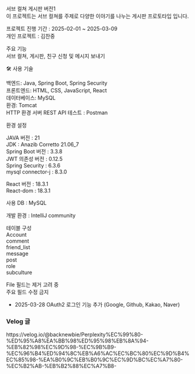 서브 컬쳐 게시판 버전1<br>
이 프로젝트는 서브 컬쳐를 주제로 다양한 이야기를 나누는 게시판 프로토타입 입니다.

프로젝트 진행 기간 : 2025-02-01 ~ 2025-03-09 <br>
개인 프로젝트 : 김찬중

주요 기능  <br>
서브 컬쳐, 게시판, 친구 신청 및 메시지 보내기

🛠️ 사용 기술

백엔드: Java, Spring Boot, Spring Security <br> 
프론트엔드: HTML, CSS, JavaScript, React  <br> 
데이터베이스: MySQL <br>
환경: Tomcat <br>
HTTP 환경 서버 REST API 테스트 : Postman <br>

환경 설정  <br>

JAVA 버전 : 21 <br>
JDK : Anazib Corretto 21.06_7 <br>
Spring Boot 버전 : 3.3.8 <br>
JWT 의존성 버전 : 0.12.5 <br>
Spring Security : 6.3.6 <br>
mysql connector-j : 8.3.0 <br>

React 버전 : 18.3.1 <br>
React-dom : 18.3.1 

사용 DB : MySQL 

개발 환경 : IntelliJ community

테이블 구성 <br>
Account <br>
comment <br>
friend_list <br>
message <br>
post <br>
role <br>
subculture <br>

File 필드는 제거 고려 중 <br>
주요 필드 수정 금지

+ 2025-03-28
  OAuth2 로그인 기능 추가 (Google, Github, Kakao, Naver)

<h3>Velog 글</h3>
https://velog.io/@backnewbie/Perplexity%EC%99%80-%ED%95%A8%EA%BB%98%ED%95%98%EB%8A%94-%EB%82%98%EC%9D%98-%EC%9B%B9-%EC%96%B4%ED%94%8C%EB%A6%AC%EC%BC%80%EC%9D%B4%EC%85%98-%EA%B0%9C%EB%B0%9C%EC%9D%BC%EC%A7%80-%EC%B2%AB-%EB%B2%88%EC%A7%B8-





